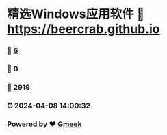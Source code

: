# 精选Windows应用软件 :link: https://beercrab.github.io 
### :page_facing_up: [6](https://beercrab.github.io/tag.html) 
### :speech_balloon: 0 
### :hibiscus: 2919 
### :alarm_clock: 2024-04-08 14:00:32 
### Powered by :heart: [Gmeek](https://github.com/Meekdai/Gmeek)
